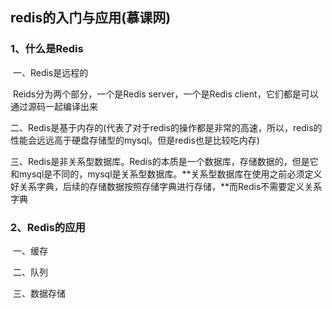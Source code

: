 ## redis的入门与应用(慕课网)

### 1、什么是Redis

​	一、Redis是远程的

​		Reids分为两个部分，一个是Redis server，一个是Redis client，它们都是可以通过源码一起编译出来

​	二、Redis是基于内存的(代表了对于redis的操作都是非常的高速，所以，redis的性能会远远高于硬盘存储型的mysql。但是redis也是比较吃内存)

​	三、Redis是非关系型数据库。Redis的本质是一个数据库，存储数据的，但是它和mysql是不同的，mysql是关系型数据库。**关系型数据库在使用之前必须定义好关系字典，后续的存储数据按照存储字典进行存储，**而Redis不需要定义关系字典

### 2、Redis的应用

​	一、缓存

​	二、队列

​	三、数据存储





